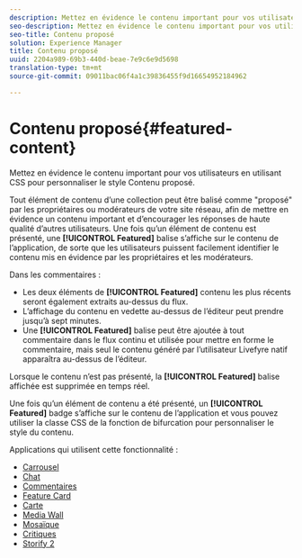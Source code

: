 ```yaml
---
description: Mettez en évidence le contenu important pour vos utilisateurs en utilisant CSS pour personnaliser le style Contenu proposé.
seo-description: Mettez en évidence le contenu important pour vos utilisateurs en utilisant CSS pour personnaliser le style Contenu proposé.
seo-title: Contenu proposé
solution: Experience Manager
title: Contenu proposé
uuid: 2204a989-69b3-440d-beae-7e9c6e9d5698
translation-type: tm+mt
source-git-commit: 09011bac06f4a1c39836455f9d16654952184962

---
```



# Contenu proposé{#featured-content}

Mettez en évidence le contenu important pour vos utilisateurs en utilisant CSS pour personnaliser le style Contenu proposé.

Tout élément de contenu d’une collection peut être balisé comme "proposé" par les propriétaires ou modérateurs de votre site réseau, afin de mettre en évidence un contenu important et d’encourager les réponses de haute qualité d’autres utilisateurs. Une fois qu’un élément de contenu est présenté, une **[!UICONTROL Featured]** balise s’affiche sur le contenu de l’application, de sorte que les utilisateurs puissent facilement identifier le contenu mis en évidence par les propriétaires et les modérateurs.

Dans les commentaires :

* Les deux éléments de **[!UICONTROL Featured]** contenu les plus récents seront également extraits au-dessus du flux.
* L’affichage du contenu en vedette au-dessus de l’éditeur peut prendre jusqu’à sept minutes.
* Une **[!UICONTROL Featured]** balise peut être ajoutée à tout commentaire dans le flux continu et utilisée pour mettre en forme le commentaire, mais seul le contenu généré par l’utilisateur Livefyre natif apparaîtra au-dessus de l’éditeur.

Lorsque le contenu n’est pas présenté, la **[!UICONTROL Featured]** balise affichée est supprimée en temps réel.

Une fois qu’un élément de contenu a été présenté, un **[!UICONTROL Featured]** badge s’affiche sur le contenu de l’application et vous pouvez utiliser la classe CSS de la fonction de bifurcation pour personnaliser le style du contenu.

Applications qui utilisent cette fonctionnalité :

* [Carrousel](/help/using/c-about-apps/c-carousel-app/c-carousel-app.md#c_carousel_app)
* [Chat](/help/using/c-about-apps/c-chat-app/c-chat-app.md#c_chat_app)
* [Commentaires](/help/using/c-about-apps/c-comments/c-comments.md)
* [Feature Card](/help/using/c-about-apps/c-feature-card-app/c-feature-card-app.md#c_feature_card_app)
* [Carte](/help/using/c-about-apps/c-map-app/c-map-app.md#c_map_app)
* [Media Wall](/help/using/c-about-apps/c-media-wall-app/c-media-wall-app.md#c_media_wall_app)
* [Mosaïque](/help/using/c-about-apps/c-mosaic-app/c-mosaic-app.md#c_mosaic_app)
* [Critiques](/help/using/c-about-apps/c-reviews-app/c-reviews-app.md#c_reviews_app)
* [Storify 2](/help/using/c-about-apps/c-storify2/c-storify2.md#c_storify2)

